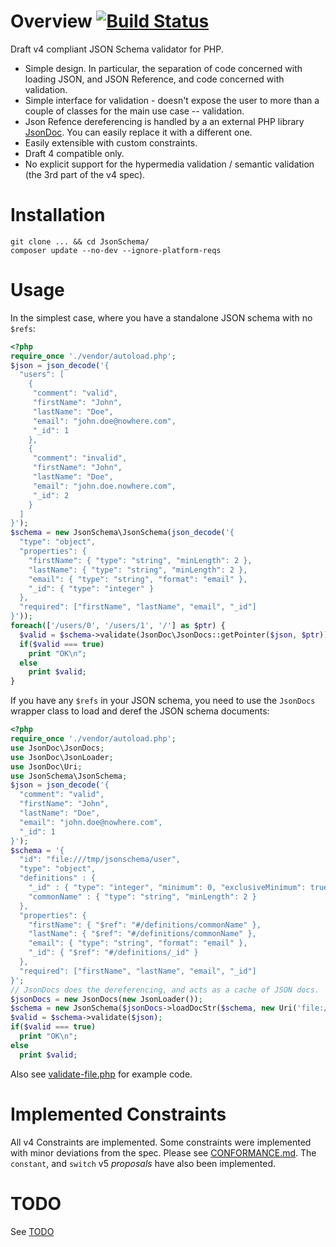 # Overview [![Build Status](https://api.travis-ci.org/sam-at-github/PhpJsonSchema.png)](https://travis-ci.org/sam-at-github/PhpJsonSchema)
Draft v4 compliant JSON Schema validator for PHP.

  * Simple design. In particular, the separation of code concerned with loading JSON, and JSON Reference, and code concerned with validation.
  * Simple interface for validation - doesn't expose the user to more than a couple of classes for the main use case -- validation.
  * Json Refence dereferencing is handled by a an external PHP library [JsonDoc](https://github.com/sam-at-github/JsonDoc). You can easily replace it with a different one.
  * Easily extensible with custom constraints.
  * Draft 4 compatible only.
  * No explicit support for the hypermedia validation / semantic validation (the 3rd part of the v4 spec).

# Installation

    git clone ... && cd JsonSchema/
    composer update --no-dev --ignore-platform-reqs

# Usage
In the simplest case, where you have a standalone JSON schema with no `$refs`:

```php
<?php
require_once './vendor/autoload.php';
$json = json_decode('{
  "users": [
    {
     "comment": "valid",
     "firstName": "John",
     "lastName": "Doe",
     "email": "john.doe@nowhere.com",
     "_id": 1
    },
    {
     "comment": "invalid",
     "firstName": "John",
     "lastName": "Doe",
     "email": "john.doe.nowhere.com",
     "_id": 2
    }
  ]
}');
$schema = new JsonSchema\JsonSchema(json_decode('{
  "type": "object",
  "properties": {
    "firstName": { "type": "string", "minLength": 2 },
    "lastName": { "type": "string", "minLength": 2 },
    "email": { "type": "string", "format": "email" },
    "_id": { "type": "integer" }
  },
  "required": ["firstName", "lastName", "email", "_id"]
}'));
foreach(['/users/0', '/users/1', '/'] as $ptr) {
  $valid = $schema->validate(JsonDoc\JsonDocs::getPointer($json, $ptr));
  if($valid === true)
    print "OK\n";
  else
    print $valid;
}
```

If you have any `$refs` in your JSON schema, you need to use the `JsonDocs` wrapper class to load and deref the JSON schema documents:

```php
<?php
require_once './vendor/autoload.php';
use JsonDoc\JsonDocs;
use JsonDoc\JsonLoader;
use JsonDoc\Uri;
use JsonSchema\JsonSchema;
$json = json_decode('{
  "comment": "valid",
  "firstName": "John",
  "lastName": "Doe",
  "email": "john.doe@nowhere.com",
  "_id": 1
}');
$schema = '{
  "id": "file:///tmp/jsonschema/user",
  "type": "object",
  "definitions" : {
    "_id" : { "type": "integer", "minimum": 0, "exclusiveMinimum": true },
    "commonName" : { "type": "string", "minLength": 2 }
  },
  "properties": {
    "firstName": { "$ref": "#/definitions/commonName" },
    "lastName": { "$ref": "#/definitions/commonName" },
    "email": { "type": "string", "format": "email" },
    "_id": { "$ref": "#/definitions/_id" }
  },
  "required": ["firstName", "lastName", "email", "_id"]
}';
// JsonDocs does the dereferencing, and acts as a cache of JSON docs.
$jsonDocs = new JsonDocs(new JsonLoader());
$schema = new JsonSchema($jsonDocs->loadDocStr($schema, new Uri('file:///tmp/some-unique-name')));
$valid = $schema->validate($json);
if($valid === true)
  print "OK\n";
else
  print $valid;
```

Also see [validate-file.php](utils/validate-file.php) for example code.

# Implemented Constraints
All v4 Constraints are implemented. Some constraints were implemented with minor deviations from the spec. Please see [CONFORMANCE.md](CONFORMANCE.md). The `constant`, and `switch` v5 *proposals* have also been implemented.

# TODO
See [TODO](TODO.md)
